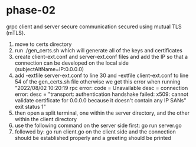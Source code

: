 # phase-02
grpc client and server secure communication secured using mutual TLS (mTLS).

1. move to certs directory
2. run ./gen_certs.sh which will generate all of the keys and certificates 
3. create client-ext.conf and server-ext.conf files and add the IP so that a connection can be developed on the local side (subjectAltName=IP:0.0.0.0)
4. add -extfile server-ext.conf to line 30 and -extfile client-ext.conf to line 54 of the gen_certs.sh file otherwise we get this error when running 
"2022/08/02 10:20:19 rpc error: code = Unavailable desc = connection error: desc = "transport: authentication handshake failed: x509: cannot validate certificate for 0.0.0.0 because it doesn't contain any IP SANs"
exit status 1"
5. then open a split terminal, one within the server directory, and the other within the client directory
6. use the following command on the server side first: go run server.go
7. followed by: go run client.go on the client side and the connection should be established properly and a greeting should be printed
